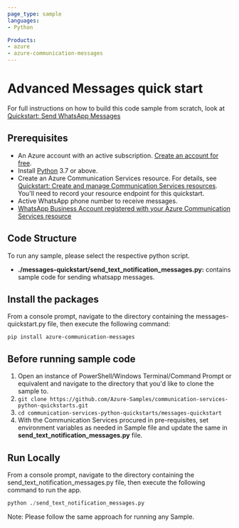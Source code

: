 ```yaml
---
page_type: sample
languages:
- Python

Products:
- azure
- azure-communication-messages
---
```


# Advanced Messages quick start

For full instructions on how to build this code sample from scratch, look at [Quickstart: Send WhatsApp Messages](https://learn.microsoft.com/azure/communication-services/quickstarts/advanced-messaging/whatsapp/get-started?pivots=programming-language-python)

## Prerequisites

- An Azure account with an active subscription. [Create an account for free](https://azure.microsoft.com/free/?WT.mc_id=A261C142F).
- Install [Python](https://www.python.org/downloads/) 3.7 or above.
- Create an Azure Communication Services resource. For details, see [Quickstart: Create and manage Communication Services resources](https://docs.microsoft.com/azure/communication-services/quickstarts/create-communication-resource). You'll need to record your resource endpoint for this quickstart.
- Active WhatsApp phone number to receive messages.
- [WhatsApp Business Account registered with your Azure Communication Services resource](/azure/communication-services/quickstarts/advanced-messaging/whatsapp/connect-whatsapp-business-account)

## Code Structure
To run any sample, please select the respective python script.
- **./messages-quickstart/send_text_notification_messages.py:** contains sample code for sending whatsapp messages.

## Install the packages

From a console prompt, navigate to the directory containing the messages-quickstart.py file, then execute the following command:

```console
pip install azure-communication-messages
```

## Before running sample code

1. Open an instance of PowerShell/Windows Terminal/Command Prompt or equivalent and navigate to the directory that you'd like to clone the sample to.
2. `git clone https://github.com/Azure-Samples/communication-services-python-quickstarts.git`
3. `cd communication-services-python-quickstarts/messages-quickstart`
4. With the Communication Services procured in pre-requisites, set environment variables as needed in Sample file and update the same in **send_text_notification_messages.py** file.

## Run Locally

From a console prompt, navigate to the directory containing the send_text_notification_messages.py file, then execute the following command to run the app.

```python
python ./send_text_notification_messages.py
```

Note: Please follow the same approach for running any Sample.
